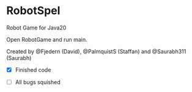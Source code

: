# RobotSpel
Robot Game for Java20

Open RobotGame and run main. 

Created by @Fjedern (David), @PalmquistS (Staffan) and @Saurabh311 (Saurabh)

- [x] Finished code
- [ ] All bugs squished

